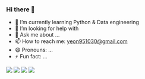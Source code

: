 ### Hi there 👋

- 🌱 I’m currently learning Python & Data engineering
- 🤔 I’m looking for help with 
- 💬 Ask me about ...
- 📫 How to reach me: yeon951030@gmail.com
- 😄 Pronouns: ...
- ⚡ Fun fact: ...

<img src="https://img.shields.io/badge/Python-3766AB?style=flat-square&logo=Python&logoColor=white"/></a>
<img src="https://img.shields.io/badge/PyCharm-31B404?style=flat-square&logo=PyCharm&logoColor=white"/></a>
<img src="https://img.shields.io/badge/json-FF8000?style=flat-square&logo=json&logoColor=white"/></a>
<img src="https://img.shields.io/badge/Git-FFFF00?style=flat-square&logo=Git&logoColor=white"/></a>

